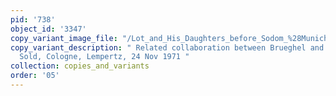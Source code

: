 ```yaml
---
pid: '738'
object_id: '3347'
copy_variant_image_file: "/Lot_and_His_Daughters_before_Sodom_%28Munich%29_related_1.jpg"
copy_variant_description: " Related collaboration between Brueghel and Rottenhammer.
  Sold, Cologne, Lempertz, 24 Nov 1971 "
collection: copies_and_variants
order: '05'
---
```

